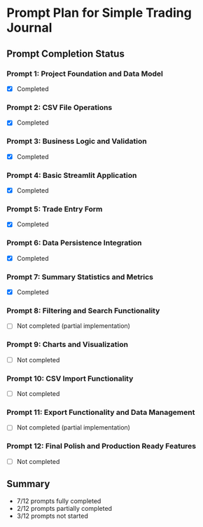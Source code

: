 # Prompt Plan for Simple Trading Journal

## Prompt Completion Status

### Prompt 1: Project Foundation and Data Model
- [x] Completed

### Prompt 2: CSV File Operations
- [x] Completed

### Prompt 3: Business Logic and Validation
- [x] Completed

### Prompt 4: Basic Streamlit Application
- [x] Completed

### Prompt 5: Trade Entry Form
- [x] Completed

### Prompt 6: Data Persistence Integration
- [x] Completed

### Prompt 7: Summary Statistics and Metrics
- [x] Completed

### Prompt 8: Filtering and Search Functionality
- [ ] Not completed (partial implementation)

### Prompt 9: Charts and Visualization
- [ ] Not completed

### Prompt 10: CSV Import Functionality
- [ ] Not completed

### Prompt 11: Export Functionality and Data Management
- [ ] Not completed (partial implementation)

### Prompt 12: Final Polish and Production Ready Features
- [ ] Not completed

## Summary
- 7/12 prompts fully completed
- 2/12 prompts partially completed
- 3/12 prompts not started